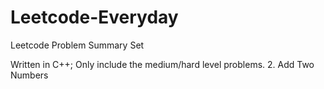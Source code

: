 # Leetcode-Everyday
Leetcode Problem Summary Set

Written in C++;
Only include the medium/hard level problems.
2. Add Two Numbers
